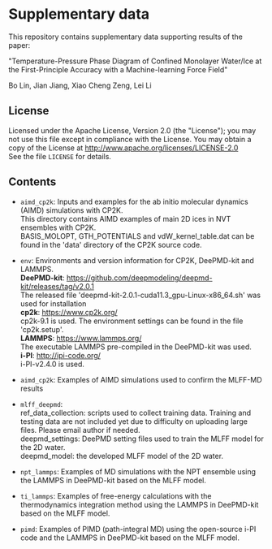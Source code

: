 # Supplementary data 

This repository contains supplementary data supporting results of the paper:

"Temperature-Pressure Phase Diagram of Confined Monolayer Water/Ice at the First-Principle Accuracy with a Machine-learning Force Field"

Bo Lin, Jian Jiang, Xiao Cheng Zeng, Lei Li

## License
Licensed under the Apache License, Version 2.0 (the "License");
you may not use this file except in compliance with the License.
You may obtain a copy of the License at
       http://www.apache.org/licenses/LICENSE-2.0  
See the file `LICENSE` for details.

## Contents
* `aimd_cp2k`:
Inputs and examples for the ab initio molecular dynamics (AIMD) simulations with CP2K.  
This directory contains AIMD examples of main 2D ices in NVT ensembles with CP2K.  
BASIS_MOLOPT, GTH_POTENTIALS and vdW_kernel_table.dat can be found in the 'data' directory of the CP2K source code.

* `env`:
Environments and version information for CP2K, DeePMD-kit and LAMMPS.  
**DeePMD-kit**:
https://github.com/deepmodeling/deepmd-kit/releases/tag/v2.0.1  
The released file 'deepmd-kit-2.0.1-cuda11.3_gpu-Linux-x86_64.sh' was used for installation  
**cp2k**:
https://www.cp2k.org/  
cp2k-9.1 is used. The environment settings can be found in the file 'cp2k.setup'.  
**LAMMPS**:
https://www.lammps.org/  
The executable LAMMPS pre-compiled in the DeePMD-kit was used.  
**i-PI**:
http://ipi-code.org/  
i-PI-v2.4.0 is used.  

* `aimd_cp2k`:
Examples of AIMD simulations used to confirm the MLFF-MD results

* `mlff_deepmd`:  
ref_data_collection: scripts used to collect training data. Training and testing data are not included yet due to difficulty on uploading large files. Please email author if needed.  
deepmd_settings: DeePMD setting files used to train the MLFF model for the 2D water.  
deepmd_model: the developed MLFF model of the 2D water.  

* `npt_lammps`:
Examples of MD simulations with the NPT ensemble using the LAMMPS in DeePMD-kit based on the MLFF model.

* `ti_lammps`:
Examples of free-energy calculations with the thermodynamics integration method using the LAMMPS in DeePMD-kit based on the MLFF model.

* `pimd`:
Examples of PIMD (path-integral MD) using the open-source i-PI code and the LAMMPS in DeePMD-kit based on the MLFF model.




